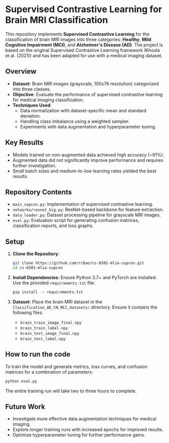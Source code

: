 # Supervised Contrastive Learning for Brain MRI Classification

This repository implements **Supervised Contrastive Learning** for the classification of brain MRI images into three categories: **Healthy**, **Mild Cognitive Impairment (MCI)**, and **Alzheimer's Disease (AD)**. The project is based on the original Supervised Contrastive Learning framework (Khosla et al. (2021)) and has been adapted for use with a medical imaging dataset.

## Overview

- **Dataset**: Brain MRI images (grayscale, 100x76 resolution) categorized into three classes.
- **Objective**: Evaluate the performance of supervised contrastive learning for medical imaging classification.
- **Techniques Used**:
  - Data normalization with dataset-specific mean and standard deviation.
  - Handling class imbalance using a weighted sampler.
  - Experiments with data augmentation and hyperparameter tuning.

## Key Results

- Models trained on non-augmented data achieved high accuracy (~91%).
- Augmented data did not significantly improve performance and requires further investigation.
- Small batch sizes and medium-to-low learning rates yielded the best results.

## Repository Contents

- `main_supcon.py`: Implementation of supervised contrastive learning.
- `networks/resnet_big.py`: ResNet-based backbone for feature extraction.
- `data_loader.py`: Dataset processing pipeline for grayscale MRI images.
- `eval.py`: Evaluation script for generating confusion matrices, classification reports, and loss graphs.

## Setup

1. **Clone the Repository**:
   ```bash
   git clone https://github.com/rcbao/cs-6501-mlia-supcon.git
   cd cs-6501-mlia-supcon
   ```

2. **Install Dependencies**:
   Ensure Python 3.7+ and PyTorch are installed. Use the provided `requirements.txt` file:
   ```bash
   pip install -r requirements.txt
   ```

3. **Dataset**:
   Place the brain MRI dataset in the `Classification_AD_CN_MCI_datasets/` directory. Ensure it contains the following files:
   - `brain_train_image_final.npy`
   - `brain_train_label.npy`
   - `brain_test_image_final.npy`
   - `brain_test_label.npy`

## How to run the code

   To train the model and generate metrics, loss curves, and confusion matrices for a combination of parameters:
   ```bash
   python eval.py
   ```

  The entire training run will take two to three hours to complete.

## Future Work

- Investigate more effective data augmentation techniques for medical imaging.
- Explore longer training runs with increased epochs for improved results.
- Optimize hyperparameter tuning for further performance gains.
